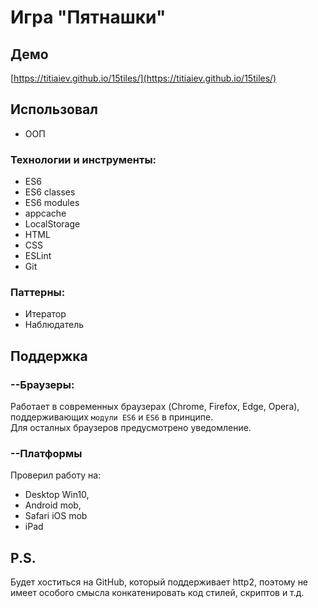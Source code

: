 # Игра "Пятнашки"

## Демо
[https://titiaiev.github.io/15tiles/](https://titiaiev.github.io/15tiles/)

## Использовал
+ ООП

### Технологии и инструменты:
+ ES6
+ ES6 classes
+ ES6 modules
+ appcache
+ LocalStorage
+ HTML
+ CSS
+ ESLint
+ Git

### Паттерны:
+ Итератор
+ Наблюдатель
<!-- + Медиатор -->

## Поддержка

### --Браузеры:
Работает в современных браузерах (Chrome, Firefox, Edge, Opera), поддерживающих `модули ES6` и `ES6` в принципе.  
Для осталных браузеров предусмотрено уведомление.
### --Платформы
Проверил работу на:
+ Desktop Win10,
+ Android mob,
+ Safari iOS mob
+ iPad

## P.S.
Будет хоститься на GitHub, который поддерживает http2, поэтому не имеет особого смысла конкатенировать код стилей, скриптов и т.д.  